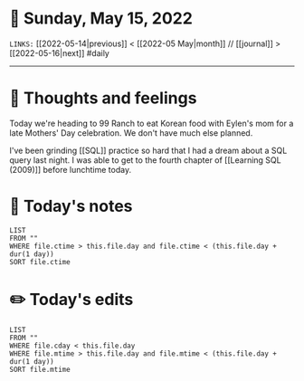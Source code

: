 # 📅 Sunday, May 15, 2022
`LINKS:` [[2022-05-14|previous]] < [[2022-05 May|month]] // [[journal]] > [[2022-05-16|next]] 
#daily

---
# 💭 Thoughts and feelings
Today we're heading to 99 Ranch to eat Korean food with Eylen's mom for a late Mothers' Day celebration. We don't have much else planned. 

I've been grinding [[SQL]] practice so hard that I had a dream about a SQL query last night. I was able to get to the fourth chapter of [[Learning SQL (2009)]] before lunchtime today. 

# 📝 Today's notes
```dataview
LIST 
FROM ""
WHERE file.ctime > this.file.day and file.ctime < (this.file.day + dur(1 day))
SORT file.ctime
```
# ✏️ Today's edits
```dataview
LIST
FROM ""
WHERE file.cday < this.file.day
WHERE file.mtime > this.file.day and file.mtime < (this.file.day + dur(1 day))
SORT file.mtime
```